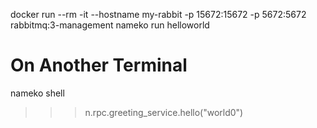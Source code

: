 docker run --rm -it --hostname my-rabbit -p 15672:15672 -p 5672:5672 rabbitmq:3-management
nameko run helloworld

# On Another Terminal
nameko shell
>>> n.rpc.greeting_service.hello("world0")
